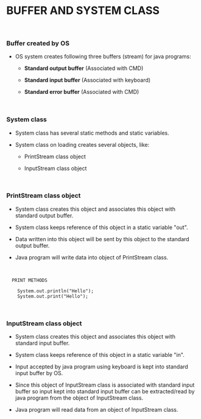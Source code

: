 # **BUFFER AND SYSTEM CLASS**

<br>

### **Buffer created by OS**

+ OS system creates following three buffers (stream) for java programs:

  + **Standard output buffer** (Associated with CMD)
  
  + **Standard input buffer** (Associated with keyboard)
  
  + **Standard error buffer** (Associated with CMD)

<br>

### **System class**

+ System class has several static methods and static variables.

+ System class on loading creates several objects, like:

  + PrintStream class object

  + InputStream class object

<br>

### **PrintStream class object**
    
+ System class creates this object and associates this object with standard output buffer.
    
+ System class keeps reference of this object in a static variable "out".
    
+ Data written into this object will be sent by this object to the standard output buffer.
    
+ Java program will write data into object of PrintStream class.
  
<br>

```
  PRINT METHODS

    System.out.println("Hello");
    System.out.print("Hello");
```

<br>

### **InputStream class object**

+ System class creates this object and associates this object with standard input buffer.

+ System class keeps reference of this object in a static variable "in".

+ Input accepted by java program using keyboard is kept into standard input buffer by OS.

+ Since this object of InputStream class is associated with standard input buffer so input kept into standard input buffer can be extracted/read by java program from the object of InputStream class.

+ Java program will read data from an object of InputStream class.
  